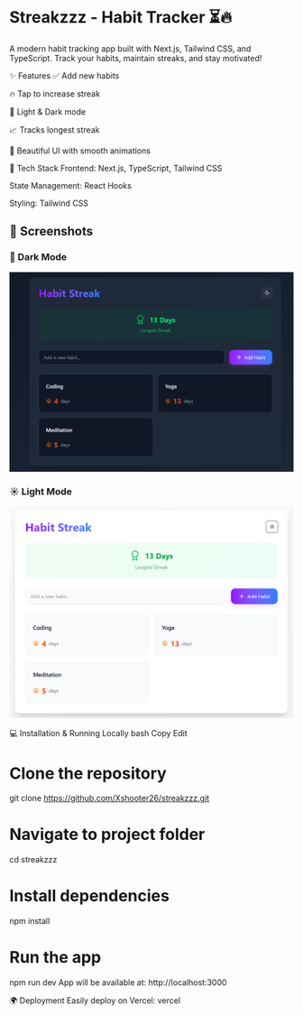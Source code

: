 # Streakzzz - Habit Tracker ⏳🔥

A modern habit tracking app built with Next.js, Tailwind CSS, and TypeScript. Track your habits, maintain streaks, and stay motivated!


✨ Features
✅ Add new habits

🔥 Tap to increase streak

🌙 Light & Dark mode

📈 Tracks longest streak

🎨 Beautiful UI with smooth animations

🚀 Tech Stack
Frontend: Next.js, TypeScript, Tailwind CSS

State Management: React Hooks

Styling: Tailwind CSS

## 📸 Screenshots  
### 🌙 Dark Mode  
![Dark Mode](/public/screeshot-dark.png)  

### ☀️ Light Mode  
![Light Mode](/public//screenshot-light.png)  

💻 Installation & Running Locally
bash
Copy
Edit
# Clone the repository
git clone https://github.com/Xshooter26/streakzzz.git

# Navigate to project folder
cd streakzzz

# Install dependencies
npm install

# Run the app
npm run dev
App will be available at: http://localhost:3000

🌍 Deployment
Easily deploy on Vercel:
vercel
